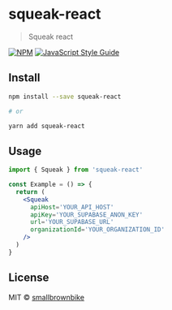 # squeak-react

> Squeak react

[![NPM](https://img.shields.io/npm/v/squeak-react.svg)](https://www.npmjs.com/package/squeak-react) [![JavaScript Style Guide](https://img.shields.io/badge/code_style-standard-brightgreen.svg)](https://standardjs.com)

## Install

```bash
npm install --save squeak-react

# or

yarn add squeak-react
```

## Usage

```jsx
import { Squeak } from 'squeak-react'

const Example = () => {
  return (
    <Squeak
      apiHost='YOUR_API_HOST'
      apiKey='YOUR_SUPABASE_ANON_KEY'
      url='YOUR_SUPABASE_URL'
      organizationId='YOUR_ORGANIZATION_ID'
    />
  )
}
```

## License

MIT © [smallbrownbike](https://github.com/smallbrownbike)

